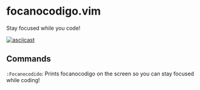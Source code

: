 # focanocodigo.vim
Stay focused while you code!

[![asciicast](https://asciinema.org/a/173519.png)](https://asciinema.org/a/173519)

## Commands
`:Focanocodido`: Prints focanocodigo on the screen so you can stay focused while coding!
